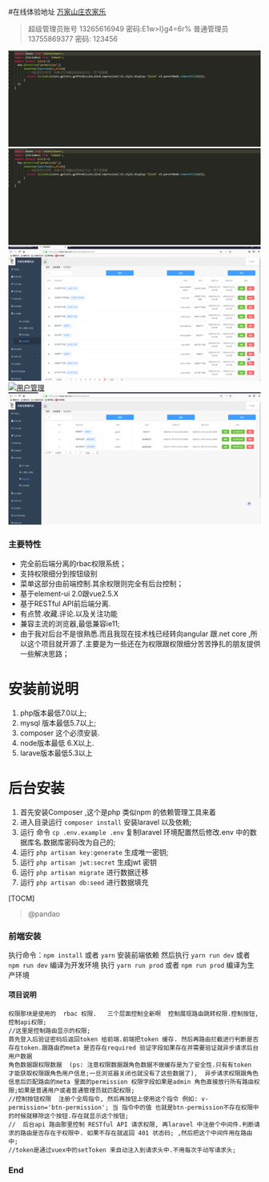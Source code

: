 #在线体验地址
[万家山庄农家乐](http://www.keep-wan.me "万家山庄农家乐")
> 超级管理员账号 13265616949 密码:E1w>l}g4=6r%
> 普通管理员 13755869377 密码: 123456


[![按钮权限指令](./srccen/1.png "按钮权限指令")](./srccen/1.png "按钮权限指令")
[![按钮权限指令](./srccen/1.png "按钮权限指令")](./srccen/2.png "按钮权限指令")
[![权限管理](./srccen/permission.png "权限管理")](./srccen/permission.png "权限管理")
[![用户管理](./srccen/usre.png "用户管理")](./srccen/usre.png "用户管理")
[![角色管理](./srccen/role.png "角色管理")](./srccen/role.png "角色管理")

### 主要特性

- 完全前后端分离的rbac权限系统；
- 支持权限细分到按钮级别
- 菜单这部分由前端控制.其余权限则完全有后台控制；
- 基于element-ui 2.0跟vue2.5.X
- 基于RESTful API前后端分离.
- 有点赞.收藏.评论.以及关注功能
- 兼容主流的浏览器,最低兼容ie11;
- 由于我对后台不是很熟悉.而且我现在技术栈已经转向angular 跟.net core ,所以这个项目就开源了.主要是为一些还在为权限跟权限细分苦苦挣扎的朋友提供一些解决思路；
# 安装前说明
1. php版本最低7.0以上;
2. mysql 版本最低5.7以上;
3. composer 这个必须安装.
4. node版本最低 6.X以上.
5. larave版本最低5.3以上
# 后台安装
1. 首先安装Composer ,这个是php 类似npm 的依赖管理工具来着
2. 进入目录运行 `composer install` 安装laravel 以及依赖;
3.  运行  命令  `cp .env.example .env` 复制laravel 环境配置然后修改.env 中的数据库名.数据库密码改为自己的;
4. 运行 `php artisan key:generate` 生成唯一密钥;
5. 运行 `php artisan jwt:secret` 生成jwt 密钥
6. 运行 `php artisan migrate` 进行数据迁移
7. 运行 `php artisan db:seed` 进行数据填充

[TOCM]

> @pandao

### 前端安装
执行命令：`npm install` 或者 `yarn` 安装前端依赖
然后执行  `yarn run dev` 或者 `npm run dev` 编译为开发环境
执行 `yarn run prod` 或者 `npm run prod` 编译为生产环境

#### 项目说明
```
权限那块是使用的  rbac 权限.   三个层面控制全新啊  控制展现路由跳转权限.控制按钮,控制api权限;
//这里是控制路由显示的权限;
首先登入后验证密码后返回token 给前端.前端把token 缓存. 然后再路由拦截进行判断是否存在token.跟路由的meta 是否存在required 验证字段如果存在并需要验证就异步请求后台用户数据
角色数据跟权限数据  (ps: 注意权限数据跟角色数据不做缓存是为了安全性.只有有token 才能获取权限跟角色用户信息;一旦浏览器关闭也就没有了这些数据了),  异步请求权限跟角色信息后匹配路由的meta 里面的permission 权限字段如果是admin 角色直接放行所有路由权限;如果是普通用户或者普通管理员就匹配权限;
//控制按钮权限  注册个全局指令, 然后再按钮上使用这个指令 例如: v-permission='btn-permission'; 当 指令中的值 也就是btn-permission不存在权限中的时候就移除这个按钮.存在就显示这个按钮;
//  后台api 路由那里控制 RESTful API 请求权限, 再laravel 中注册个中间件.判断请求的路由是否存在于权限中. 如果不存在就返回 401 状态码; ,然后把这个中间件用在路由中;
//token是通过vuex中的setToken 来自动注入到请求头中.不用每次手动写请求头; 
```
### End